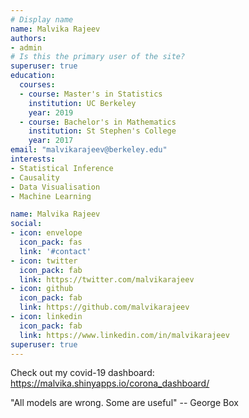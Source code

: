 ```yaml
---
# Display name
name: Malvika Rajeev
authors:
- admin
# Is this the primary user of the site?
superuser: true
education:
  courses:
  - course: Master's in Statistics
    institution: UC Berkeley
    year: 2019
  - course: Bachelor's in Mathematics
    institution: St Stephen's College
    year: 2017
email: "malvikarajeev@berkeley.edu"
interests:
- Statistical Inference
- Causality
- Data Visualisation
- Machine Learning

name: Malvika Rajeev
social:
- icon: envelope
  icon_pack: fas
  link: '#contact'
- icon: twitter
  icon_pack: fab
  link: https://twitter.com/malvikarajeev
- icon: github
  icon_pack: fab
  link: https://github.com/malvikarajeev
- icon: linkedin
  icon_pack: fab
  link: https://www.linkedin.com/in/malvikarajeev
superuser: true
---
```

Check out my covid-19 dashboard: https://malvika.shinyapps.io/corona_dashboard/


"All models are wrong. Some are useful" -- George Box
